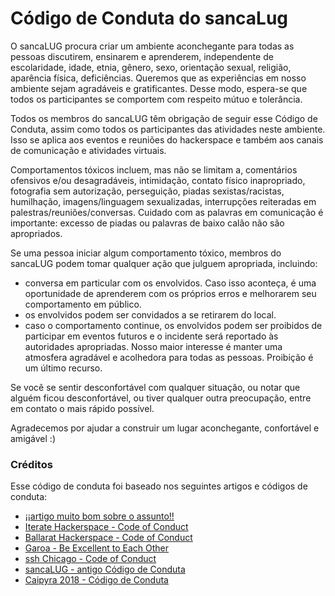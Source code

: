 # Código de Conduta do sancaLug

O sancaLUG procura criar um ambiente aconchegante para todas as pessoas discutirem, ensinarem e aprenderem, independente de escolaridade, idade, etnia, gênero, sexo, orientação sexual, religião, aparência física, deficiências. Queremos que as experiências em nosso ambiente sejam agradáveis e gratificantes. Desse modo, espera-se que todos os participantes se comportem com respeito mútuo e tolerância.

Todos os membros do sancaLUG têm obrigação de seguir esse Código de Conduta, assim como todos os participantes das atividades neste ambiente. Isso se aplica aos eventos e reuniões do hackerspace e também aos canais de comunicação e atividades virtuais.

Comportamentos tóxicos incluem, mas não se limitam a, comentários ofensivos e/ou desagradáveis, intimidação, contato físico inapropriado, fotografia sem autorização, perseguição, piadas sexistas/racistas, humilhação, imagens/linguagem sexualizadas, interrupções reiteradas em palestras/reuniões/conversas. Cuidado com as palavras em comunicação é importante: excesso de piadas ou palavras de baixo calão não são apropriados.

Se uma pessoa iniciar algum comportamento tóxico, membros do sancaLUG podem tomar qualquer ação que julguem apropriada, incluindo:

- conversa em particular com os envolvidos. Caso isso aconteça, é uma oportunidade de aprenderem com os próprios erros e melhorarem seu comportamento em público.
- os envolvidos podem ser convidados a se retirarem do local.
- caso o comportamento continue, os envolvidos podem ser proibidos de participar em eventos futuros e o incidente será reportado às autoridades apropriadas. Nosso maior interesse é manter uma atmosfera agradável e acolhedora para todas as pessoas. Proibição é um último recurso.

Se você se sentir desconfortável com qualquer situação, ou notar que alguém ficou desconfortável, ou tiver qualquer outra preocupação, entre em contato o mais rápido possível. <contatos aqui></contatos>

Agradecemos por ajudar a construir um lugar aconchegante, confortável e amigável :)

### Créditos

Esse código de conduta foi baseado nos seguintes artigos e códigos de conduta:

- [¡¡artigo muito bom sobre o assunto!!](https://dzone.com/articles/every-free-software-community-needs-a-code-of-cond)
- [Iterate Hackerspace - Code  of Conduct](https://iteratehackerspace.com/#code-of-conduct)
- [Ballarat Hackerspace -  Code of Conduct](https://ballarathackerspace.org.au/code-of-conduct)
- [Garoa -  Be Excellent to Each Other](https://garoa.net.br/wiki/Blog:Anúncios/Be_Excellent_to_Each_Other)
- [ssh Chicago - Code of Conduct](https://sshchicago.org/about-us/code-of-conduct/)
- [sancaLUG  - antigo Código de Conduta](https://github.com/sancaLUG/documentos/blob/master/codigo-conduta-installfest-old.pdf)
- [Caipyra 2018 - Código de Conduta](https://github.com/grupy-sanca/caipyra2018/blob/master/CódigoDeConduta.md)
